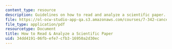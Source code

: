 ```yaml
---
content_type: resource
description: Guidelines on how to read and analyze a scientific paper.
file: https://ol-ocw-studio-app-qa.s3.amazonaws.com/courses/7-342-cancer-biology-from-basic-research-to-the-clinic-fall-2004/34dd419106fbefe7cfb316950a2d30ec_how_to_scientific.pdf
file_type: application/pdf
resourcetype: Document
title: How to Read & Analyze a Scientific Paper
uid: 34dd4191-06fb-efe7-cfb3-16950a2d30ec
---
```

